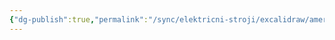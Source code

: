 ```yaml
---
{"dg-publish":true,"permalink":"/sync/elektricni-stroji/excalidraw/amerov-zakon-2024-11-02-10-37-52-excalidraw-svg-1/"}
---
```


